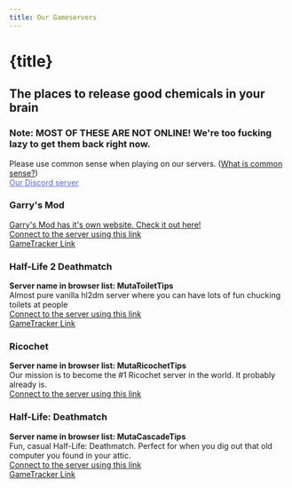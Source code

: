 ```yaml
---
title: Our Gameservers
---
```

# {title}
## The places to release good chemicals in your brain

### Note: MOST OF THESE ARE NOT ONLINE! We're too fucking lazy to get them back right now.
<div class="centreofattention">
    Please use common sense when playing on our servers. (<a href="https://www.google.com/search?q=i%27m%20stupid%20and%20i%20dont%20know%20what%20common%20sense%20is%20so%20i%20have%20to%20google%20it" target="_blank">What is common sense?</a>)
    <br>
    <a href="https://discord.gg/26EG7fFtfS" style="color: #5865F2">Our Discord server</a>
</div>
<div class="card">
    <div id="gmod">
        <h3 class="gameserversCardTitle"> Garry's Mod </h3>
        <a href="https://gmod.projectsegfau.lt">Garry's Mod has it's own website. Check it out here!</a>
        <br>
        <a href="steam://connect/gmodsrv.projectsegfau.lt">Connect to the server using this link</a>
        <br>
        <a href="https://www.gametracker.com/server_info/176.174.120.242:27015/" target="_blank">GameTracker Link</a>
    </div>
    <div id="hl2dm">
        <h3 class="gameserversCardTitle"> Half-Life 2 Deathmatch </h3>
        <b>Server name in browser list: MutaToiletTips</b>
        <br>
        Almost pure vanilla hl2dm server where you can have lots of fun chucking toilets at people
        <br>
        <a href="steam://connect/176.174.120.242:27017">Connect to the server using this link</a>
        <br>
        <a href="https://www.gametracker.com/server_info/176.174.120.242:27017/" target="_blank">GameTracker Link</a>
    </div>
    <div id="ricochet">
        <h3 class="gameserversCardTitle"> Ricochet </h3>
        <b>Server name in browser list: MutaRicochetTips</b>
        <br>
        Our mission is to become the #1 Ricochet server in the world. It probably already is.
        <br>
        <a href="steam://connect/176.174.120.242:27016">Connect to the server using this link</a>
        <br>
    </div>
    <div id="hldm">
        <h3 class="gameserversCardTitle"> Half-Life: Deathmatch </h3>
        <b>Server name in browser list: MutaCascadeTips</b>
        <br>
        Fun, casual Half-Life: Deathmatch. Perfect for when you dig out that old computer you found in your attic.
        <br>
        <a href="steam://connect/176.174.120.242:27018">Connect to the server using this link</a>
        <br>
        <a href="https://www.gametracker.com/server_info/176.174.120.242:27018/" target="_blank">GameTracker Link</a>
    </div>
</div>
